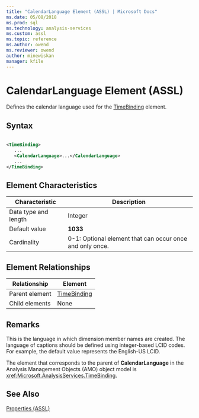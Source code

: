 ```yaml
---
title: "CalendarLanguage Element (ASSL) | Microsoft Docs"
ms.date: 05/08/2018
ms.prod: sql
ms.technology: analysis-services
ms.custom: assl
ms.topic: reference
ms.author: owend
ms.reviewer: owend
author: minewiskan
manager: kfile
---
```

# CalendarLanguage Element (ASSL)

  Defines the calendar language used for the [TimeBinding](../../../analysis-services/scripting/data-type/timebinding-data-type-assl.md) element.  
  
## Syntax  
  
```xml  
  
<TimeBinding>  
   ...  
   <CalendarLanguage>...</CalendarLanguage>  
   ...  
</TimeBinding>  
```  
  
## Element Characteristics  
  
|Characteristic|Description|  
|--------------------|-----------------|  
|Data type and length|Integer|  
|Default value|**1033**|  
|Cardinality|0-1: Optional element that can occur once and only once.|  
  
## Element Relationships  
  
|Relationship|Element|  
|------------------|-------------|  
|Parent element|[TimeBinding](../../../analysis-services/scripting/data-type/timebinding-data-type-assl.md)|  
|Child elements|None|  
  
## Remarks  
 This is the language in which dimension member names are created. The language of captions should be defined using integer-based LCID codes. For example, the default value represents the English-US LCID.  
  
 The element that corresponds to the parent of **CalendarLanguage** in the Analysis Management Objects (AMO) object model is <xref:Microsoft.AnalysisServices.TimeBinding>.  
  
## See Also  
 [Properties &#40;ASSL&#41;](../../../analysis-services/scripting/properties/properties-assl.md)  
  
  
